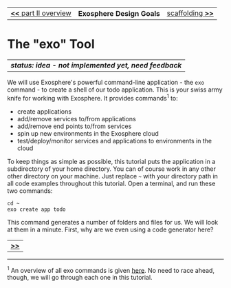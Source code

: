 <table>
  <tr>
    <td><a href="readme.md"><b>&lt;&lt;</b> part II overview</a></td>
    <th>Exosphere Design Goals</th>
    <td><a href="02_scaffolding.md">scaffolding <b>&gt;&gt;</b></a></td>
  </tr>
</table>


# The "exo" Tool

<table>
  <tr>
    <td>
      <b><i>
      status: idea - not implemented yet, need feedback
      </i></b>
    </td>
  </tr>
</table>


We will use Exosphere's powerful command-line application -
the `exo` command -
to create a shell of our todo application.
This is your swiss army knife for working with Exosphere.
It provides commands<sup>1</sup> to:
* create applications
* add/remove services to/from applications
* add/remove end points to/from services
* spin up new environments in the Exosphere cloud
* test/deploy/monitor services and applications to environments in the cloud

To keep things as simple as possible,
this tutorial puts the application in a subdirectory of your home directory.
You can of course work in any other other directory on your machine.
Just replace `~` with your directory path in all code examples throughout this tutorial.
Open a terminal, and run these two commands:

```
cd ~
exo create app todo
```

This command generates a number of folders and files for us.
We will look at them in a minute.
First, why are we even using a code generator here?


<table>
  <tr>
    <td><a href="02_scaffolding.md"><b>&gt;&gt;</b></td>
  </tr>
</table>


<hr>

<sup>1</sup>
An overview of all exo commands is given [here](../../scaffolding.md).
No need to race ahead, though,
we will go through each one in this tutorial.

